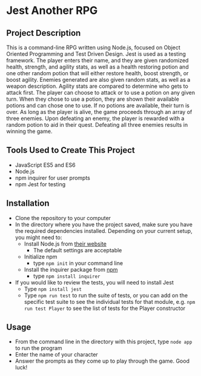 # Jest Another RPG

## Project Description
This is a command-line RPG written using Node.js, focused on Object Oriented Programming and Test Driven Design. Jest is used as a testing framework. The player enters their name, and they are given randomized health, strength, and agility stats, as well as a health restoring potion and one other random potion that will either restore health, boost strength, or boost agility. Enemies generated are also given random stats, as well as a weapon description. Agility stats are compared to determine who gets to attack first. The player can choose to attack or to use a potion on any given turn. When they chose to use a potion, they are shown their available potions and can chose one to use.  If no potions are available, their turn is over. As long as the player is alive, the game proceeds through an array of three enemies. Upon defeating an enemy, the player is rewarded with a random potion to aid in their quest. Defeating all three enemies results in winning the game.

## Tools Used to Create This Project
* JavaScript ES5 and ES6
* Node.js
* npm inquirer for user prompts
* npm Jest for testing

## Installation
* Clone the repository to your computer
* In the directory where you have the project saved, make sure you have the required dependencies installed. Depending on your current setup, you might need to:
    * Install Node.js from [their website](https://nodejs.org/en/)
        * The default settings are acceptable
    * Initialize npm 
        * type `npm init` in your command line
    * Install the inquirer package from [npm](https://www.npmjs.com/package/inquirer)
        * type `npm install inquirer`
* If you would like to review the tests, you will need to install Jest
    * Type `npm install jest`
    * Type `npm run test` to run the suite of tests, or you can add on the specific test suite to see the individual tests for that module, e.g. `npm run test Player` to see the list of tests for the Player constructor

## Usage
* From the command line in the directory with this project, type `node app` to run the program
* Enter the name of your character
* Answer the prompts as they come up to play through the game. Good luck!

